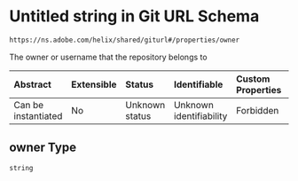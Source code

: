 # Untitled string in Git URL Schema

```txt
https://ns.adobe.com/helix/shared/giturl#/properties/owner
```

The owner or username that the repository belongs to

| Abstract            | Extensible | Status         | Identifiable            | Custom Properties | Additional Properties | Access Restrictions | Defined In                                                       |
| :------------------ | :--------- | :------------- | :---------------------- | :---------------- | :-------------------- | :------------------ | :--------------------------------------------------------------- |
| Can be instantiated | No         | Unknown status | Unknown identifiability | Forbidden         | Allowed               | none                | [giturl.schema.json*](giturl.schema.json "open original schema") |

## owner Type

`string`
